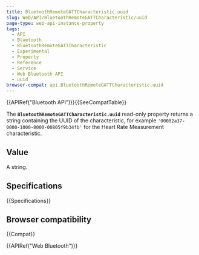 ```yaml
---
title: BluetoothRemoteGATTCharacteristic.uuid
slug: Web/API/BluetoothRemoteGATTCharacteristic/uuid
page-type: web-api-instance-property
tags:
  - API
  - Bluetooth
  - BluetoothRemoteGATTCharacteristic
  - Experimental
  - Property
  - Reference
  - Service
  - Web Bluetooth API
  - uuid
browser-compat: api.BluetoothRemoteGATTCharacteristic.uuid
---
```


{{APIRef("Bluetooth API")}}{{SeeCompatTable}}

The **`BluetoothRemoteGATTCharacteristic.uuid`** read-only
property returns a string containing the UUID of the characteristic, for
example `'00002a37-0000-1000-8000-00805f9b34fb'` for the Heart Rate
Measurement characteristic.

## Value

A string.

## Specifications

{{Specifications}}

## Browser compatibility

{{Compat}}

{{APIRef("Web Bluetooth")}}
